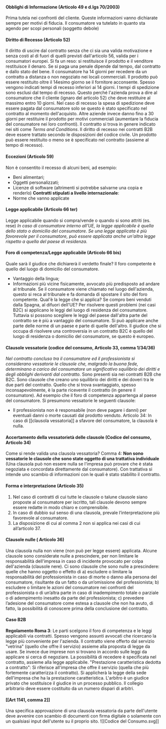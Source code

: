 #### Obblighi di Informazione (Articolo 49 e d.lgs 70/2003)
Prima tutela nei confronti del cliente.
Queste informazioni vanno dichiarate sempre per motivi di fiducia. Il consumatore va tutelato in quanto sta agendo per scopi personali (soggetto debole)
#### Diritto di Recesso (Articolo 52)
Il diritto di uscire dal contratto senza che ci sia una valida motivazione e senza costi al di fuori di quelli previsti dall'articolo 56, valida per i consumatori europei. Si fa un reso: si restituisce il prodotto e il venditore restituisce il denaro. Se si paga una penale dipende dal tempo, dal contratto e dallo stato del bene.
Il consumatore ha 14 giorni per recedere da un contratto a distanza o non negoziato nei locali commerciali. Il prodotto può essere restituito oltre il 14esimo giorno se il fornitore acconsente. Spesso vengono indicati tempi di recesso inferiori ai 14 giorni. I tempi di spedizione sono esclusi dal tempo di recesso. Questo perché l'azienda prova a dire al consumatore che il cliente (ignaro del articolo 52) che deve restituire al massimo entro 10 giorni.
Nel caso di recesso la spesa di spedizione deve essere pagata dal consumatore solo se questo è stato specificato nel contratto al momento dell'acquisto.
Altre aziende invece danno fino a 30 giorni per restituire il prodotto per motivi commerciali (aumentare la fiducia del consumatore nei loro confronti). 
Il contratto si trova in genere indicato nei siti come *Terms and Conditions*.
Il diritto di recesso nei contratti B2B deve essere trattato secondo le disposizioni del codice civile. Un prodotto può essere restituito o meno se è specificato nel contratto (assieme al tempo di recesso).
#### Eccezioni (Articolo 59)
Non è consentito il recesso di alcuni beni, ad esempio:
- Beni alimentari;
- Oggetti personalizzati;
- Licenze di software (altrimenti si potrebbe salvarne una copia e renderlo)
**Contratti stipulati a livello internazionale**:
- Norme che vanno applicate
#### Legge applicabile (Articolo 66 ter)
Legge applicabile quando si compra/vende o quando si sono attriti (es. rese)
*In caso di consumatore interno all'UE, la legge applicabile è quella dello stato o domicilio del consumatore. Se una legge applicata è più favorevole per il consumatore, può essere applicata anche un'altra legge rispetto a quella del paese di residenza.*
#### Foro di competenza/Legge applicabile (Articolo 66 bis)
Quale sarà il giudice che dichiarerà il verdetto finale? Il foro competente è quello del luogo di domicilio del consumatore.
- Vantaggio della lingua;
- Informazioni più vicine fisicamente, avvocato più predisposto ad andare al tribunale.
Se il consumatore viene chiamato nel luogo dell'azienda, questo si reca al tribunale e fa domanda di spostare il sito del foro competente.
Qual'è la legge che si applica? Se compro beni venduti dalla Spagna, al difuori dell'UE? Per risolvere questi problemi (nei casi B2C) si applicano le leggi del luogo di residenza del consumatore. Tuttavia si possono scegliere le leggi del paese dall'altra parte del contratto se è più a vantaggio del consumatore. Si può applicare anche parte delle norme di un paese e parte di quelle dell'altro.
Il giudice che si occupa di risolvere una controversia in un contratto B2C è quello del luogo di residenza o domicilio del consumatore, se questo è europeo.
#### Clausole vessatorie (codice del consumo, Articolo 33, comma 1/34/36)
*Nel contratto concluso tra il consumatore ed il professionista si considerano vessatorie le clausole che, malgrado la buona fede, determinano a carico del consumatore un significativo squilibrio dei diritti e degli obblighi derivanti dal contratto.*
Sono presenti sia nei contratti B2B che B2C.
Sono clausole che creano uno squilibrio dei diritti e dei doveri tra le due parti del contratto. Quello che si trova svantaggiato, spesso inconsapevolmente, è la parte ricevente il contratto (in genere il consumatore). Ad esempio che il foro di competenza appartenga al paese del consumatore.
Si presumono vessatorie le seguenti clausole:
- Il professionista non è responsabile (non deve pagare i danni) per eventuali danni o morte causati dal prodotto venduto.
Articolo 34: In caso di [[clausola vessatoria]] a sfavore del consumatore, la clausola è nulla.
#### Accertamento della vessatorietà delle clausole (Codice del consumo, Articolo 34)
Come si rende valida una clausola vessatoria?
Comma 4: **Non sono vessatorie le clausole che sono state oggetto di una trattativa individuale** (Una clausola può non essere nulla se l'impresa può provare che è stata negoziata e concordata direttamente dal consumatore).
Con trattativa si intende uno scambio di informazioni con le quali è stato stabilito il contratto.
#### Forma e interpretazione (Articolo 35)
1. Nel caso di contratti di cui tutte le clausole o talune clausole siano proposte al consumatore per iscritto, tali clausole devono sempre essere redatte in modo chiaro e comprensibile.  
2. In caso di dubbio sul senso di una clausola, prevale l’interpretazione più favorevole al consumatore.  
3. La disposizione di cui al comma 2 non si applica nei casi di cui all’articolo 37.
#### Clausole nulle ( Articolo 36)
Una clausola nulla non viene (non può per legge essere) applicata.
Alcune clausole sono considerate nulle a prescindere, per non limitare le responsabilità dell'impresa in caso di incidente provocato per colpa dell'azienda (clausole nere).
Ci sono clausole che sono nulle a prescindere: quelle che hanno oggetto o effetto di
a) escludere o limitare la responsabilità del professionista in caso di morte o danno alla persona del consumatore, risultante da un fatto o da un’omissione del professionista;
b) escludere o limitare le azioni del consumatore nei confronti del professionista o di un’altra parte in caso di inadempimento totale o parziale o di adempimento inesatto da parte del professionista;
c) prevedere l’adesione del consumatore come estesa a clausole che non ha avuto, di fatto, la possibilità di conoscere prima della conclusione del contratto.
#### Caso B2B
**Regolamento Roma 3**: Le parti scelgono il foro di competenza e le leggi applicabili via contratti. Spesso vengono assunti avvocati che ricercano la legge più conveniente per l'azienda. Il contratto viene offerto dal servizio "vetrina" (quello che offre il servizio) assieme alla proposta di legge da usare. Se invece due imprese non si trovano in accordo sulle leggi da applicare si cerca di negoziare.
La possibilità di recedere è specificata nel contratto, assieme alla legge applicabile.
"Prestazione caratteristica dedotta a contratto": Si riferisce all'impresa che offre il servizio (quella che più fortemente caratterizza il contratto). Si applicherà la legge della sede dell'impresa che ha la prestazione caratteristica.
L'arbitro è un giudice privato che sostituisce il giudice in un processo pubblico. Il collegio arbitrario deve essere costituito da un numero dispari di arbitri.
#### [[Art 1141, comma 2]]
Una specifica approvazione di una clausola vessatoria da parte dell'utente deve avvenire con scambio di documenti con firma digitale o solamente con un qualsiasi input dell'utente su il proprio sito.
![[Codice del Consumo.svg]]

